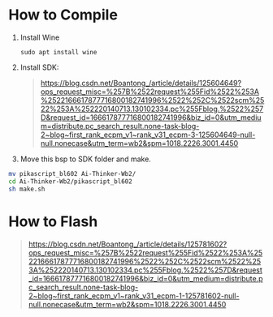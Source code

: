 # How to Compile

1. Install Wine

    ```
    sudo apt install wine 
    ```

2. Install SDK:
    > https://blog.csdn.net/Boantong_/article/details/125604649?ops_request_misc=%257B%2522request%255Fid%2522%253A%2522166617877716800182741996%2522%252C%2522scm%2522%253A%252220140713.130102334.pc%255Fblog.%2522%257D&request_id=166617877716800182741996&biz_id=0&utm_medium=distribute.pc_search_result.none-task-blog-2~blog~first_rank_ecpm_v1~rank_v31_ecpm-3-125604649-null-null.nonecase&utm_term=wb2&spm=1018.2226.3001.4450

3. Move this bsp to SDK folder and make.

``` bash
mv pikascript_bl602 Ai-Thinker-Wb2/
cd Ai-Thinker-Wb2/pikascript_bl602
sh make.sh
```

# How to Flash
> https://blog.csdn.net/Boantong_/article/details/125781602?ops_request_misc=%257B%2522request%255Fid%2522%253A%2522166617877716800182741996%2522%252C%2522scm%2522%253A%252220140713.130102334.pc%255Fblog.%2522%257D&request_id=166617877716800182741996&biz_id=0&utm_medium=distribute.pc_search_result.none-task-blog-2~blog~first_rank_ecpm_v1~rank_v31_ecpm-1-125781602-null-null.nonecase&utm_term=wb2&spm=1018.2226.3001.4450
